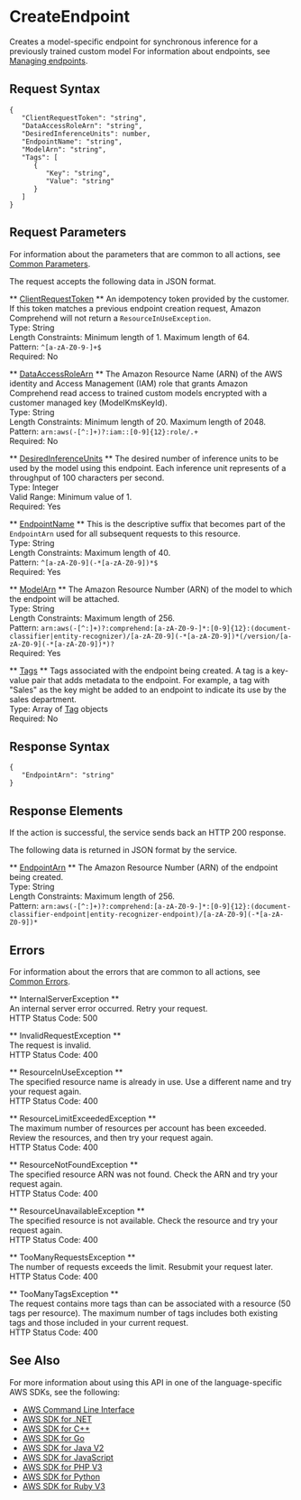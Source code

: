 # CreateEndpoint<a name="API_CreateEndpoint"></a>

Creates a model\-specific endpoint for synchronous inference for a previously trained custom model For information about endpoints, see [Managing endpoints](https://docs.aws.amazon.com/comprehend/latest/dg/manage-endpoints.html)\.

## Request Syntax<a name="API_CreateEndpoint_RequestSyntax"></a>

```
{
   "ClientRequestToken": "string",
   "DataAccessRoleArn": "string",
   "DesiredInferenceUnits": number,
   "EndpointName": "string",
   "ModelArn": "string",
   "Tags": [ 
      { 
         "Key": "string",
         "Value": "string"
      }
   ]
}
```

## Request Parameters<a name="API_CreateEndpoint_RequestParameters"></a>

For information about the parameters that are common to all actions, see [Common Parameters](CommonParameters.md)\.

The request accepts the following data in JSON format\.

 ** [ClientRequestToken](#API_CreateEndpoint_RequestSyntax) **   <a name="comprehend-CreateEndpoint-request-ClientRequestToken"></a>
An idempotency token provided by the customer\. If this token matches a previous endpoint creation request, Amazon Comprehend will not return a `ResourceInUseException`\.   
Type: String  
Length Constraints: Minimum length of 1\. Maximum length of 64\.  
Pattern: `^[a-zA-Z0-9-]+$`   
Required: No

 ** [DataAccessRoleArn](#API_CreateEndpoint_RequestSyntax) **   <a name="comprehend-CreateEndpoint-request-DataAccessRoleArn"></a>
The Amazon Resource Name \(ARN\) of the AWS identity and Access Management \(IAM\) role that grants Amazon Comprehend read access to trained custom models encrypted with a customer managed key \(ModelKmsKeyId\)\.  
Type: String  
Length Constraints: Minimum length of 20\. Maximum length of 2048\.  
Pattern: `arn:aws(-[^:]+)?:iam::[0-9]{12}:role/.+`   
Required: No

 ** [DesiredInferenceUnits](#API_CreateEndpoint_RequestSyntax) **   <a name="comprehend-CreateEndpoint-request-DesiredInferenceUnits"></a>
 The desired number of inference units to be used by the model using this endpoint\. Each inference unit represents of a throughput of 100 characters per second\.  
Type: Integer  
Valid Range: Minimum value of 1\.  
Required: Yes

 ** [EndpointName](#API_CreateEndpoint_RequestSyntax) **   <a name="comprehend-CreateEndpoint-request-EndpointName"></a>
This is the descriptive suffix that becomes part of the `EndpointArn` used for all subsequent requests to this resource\.   
Type: String  
Length Constraints: Maximum length of 40\.  
Pattern: `^[a-zA-Z0-9](-*[a-zA-Z0-9])*$`   
Required: Yes

 ** [ModelArn](#API_CreateEndpoint_RequestSyntax) **   <a name="comprehend-CreateEndpoint-request-ModelArn"></a>
The Amazon Resource Number \(ARN\) of the model to which the endpoint will be attached\.  
Type: String  
Length Constraints: Maximum length of 256\.  
Pattern: `arn:aws(-[^:]+)?:comprehend:[a-zA-Z0-9-]*:[0-9]{12}:(document-classifier|entity-recognizer)/[a-zA-Z0-9](-*[a-zA-Z0-9])*(/version/[a-zA-Z0-9](-*[a-zA-Z0-9])*)?`   
Required: Yes

 ** [Tags](#API_CreateEndpoint_RequestSyntax) **   <a name="comprehend-CreateEndpoint-request-Tags"></a>
Tags associated with the endpoint being created\. A tag is a key\-value pair that adds metadata to the endpoint\. For example, a tag with "Sales" as the key might be added to an endpoint to indicate its use by the sales department\.   
Type: Array of [Tag](API_Tag.md) objects  
Required: No

## Response Syntax<a name="API_CreateEndpoint_ResponseSyntax"></a>

```
{
   "EndpointArn": "string"
}
```

## Response Elements<a name="API_CreateEndpoint_ResponseElements"></a>

If the action is successful, the service sends back an HTTP 200 response\.

The following data is returned in JSON format by the service\.

 ** [EndpointArn](#API_CreateEndpoint_ResponseSyntax) **   <a name="comprehend-CreateEndpoint-response-EndpointArn"></a>
The Amazon Resource Number \(ARN\) of the endpoint being created\.  
Type: String  
Length Constraints: Maximum length of 256\.  
Pattern: `arn:aws(-[^:]+)?:comprehend:[a-zA-Z0-9-]*:[0-9]{12}:(document-classifier-endpoint|entity-recognizer-endpoint)/[a-zA-Z0-9](-*[a-zA-Z0-9])*` 

## Errors<a name="API_CreateEndpoint_Errors"></a>

For information about the errors that are common to all actions, see [Common Errors](CommonErrors.md)\.

 ** InternalServerException **   
An internal server error occurred\. Retry your request\.  
HTTP Status Code: 500

 ** InvalidRequestException **   
The request is invalid\.  
HTTP Status Code: 400

 ** ResourceInUseException **   
The specified resource name is already in use\. Use a different name and try your request again\.  
HTTP Status Code: 400

 ** ResourceLimitExceededException **   
The maximum number of resources per account has been exceeded\. Review the resources, and then try your request again\.  
HTTP Status Code: 400

 ** ResourceNotFoundException **   
The specified resource ARN was not found\. Check the ARN and try your request again\.  
HTTP Status Code: 400

 ** ResourceUnavailableException **   
The specified resource is not available\. Check the resource and try your request again\.  
HTTP Status Code: 400

 ** TooManyRequestsException **   
The number of requests exceeds the limit\. Resubmit your request later\.  
HTTP Status Code: 400

 ** TooManyTagsException **   
The request contains more tags than can be associated with a resource \(50 tags per resource\)\. The maximum number of tags includes both existing tags and those included in your current request\.   
HTTP Status Code: 400

## See Also<a name="API_CreateEndpoint_SeeAlso"></a>

For more information about using this API in one of the language\-specific AWS SDKs, see the following:
+  [AWS Command Line Interface](https://docs.aws.amazon.com/goto/aws-cli/comprehend-2017-11-27/CreateEndpoint) 
+  [AWS SDK for \.NET](https://docs.aws.amazon.com/goto/DotNetSDKV3/comprehend-2017-11-27/CreateEndpoint) 
+  [AWS SDK for C\+\+](https://docs.aws.amazon.com/goto/SdkForCpp/comprehend-2017-11-27/CreateEndpoint) 
+  [AWS SDK for Go](https://docs.aws.amazon.com/goto/SdkForGoV1/comprehend-2017-11-27/CreateEndpoint) 
+  [AWS SDK for Java V2](https://docs.aws.amazon.com/goto/SdkForJavaV2/comprehend-2017-11-27/CreateEndpoint) 
+  [AWS SDK for JavaScript](https://docs.aws.amazon.com/goto/AWSJavaScriptSDK/comprehend-2017-11-27/CreateEndpoint) 
+  [AWS SDK for PHP V3](https://docs.aws.amazon.com/goto/SdkForPHPV3/comprehend-2017-11-27/CreateEndpoint) 
+  [AWS SDK for Python](https://docs.aws.amazon.com/goto/boto3/comprehend-2017-11-27/CreateEndpoint) 
+  [AWS SDK for Ruby V3](https://docs.aws.amazon.com/goto/SdkForRubyV3/comprehend-2017-11-27/CreateEndpoint) 